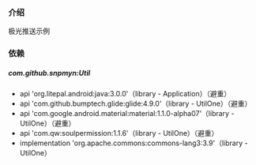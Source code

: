 ### 介绍
极光推送示例

### 依赖
##### com.github.snpmyn:Util
* api 'org.litepal.android:java:3.0.0'（library - Application）（避重）
* api 'com.github.bumptech.glide:glide:4.9.0'（library - UtilOne）（避重）
* api 'com.google.android.material:material:1.1.0-alpha07'（library - UtilOne）（避重）
* api 'com.qw:soulpermission:1.1.6'（library - UtilOne）（避重）
* implementation 'org.apache.commons:commons-lang3:3.9'（library - UtilOne）
